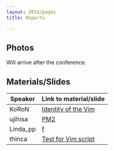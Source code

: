 ```yaml
---
layout: 2014/pages
title: Reports

---
```

## Photos

Will arrive after the conference.

## Materials/Slides

Speaker | Link to material/slide
--------|-----------------------
KoRoN   | [Identity of the Vim](http://koron.github.io/vimconf-2014-koron/)
ujihisa | [PM2](https://docs.google.com/presentation/d/1u5A7F3Kd4XwJlIUQZAVmrwWfLcoLf9NURtqAEafi_oo/edit#slide=id.p)
Linda\_pp | [f](https://speakerdeck.com/rhysd/vimconf-2014-f)
thinca  | [Test for Vim script](https://gist.github.com/thinca/2cf4ae0df88a99423c9d)
